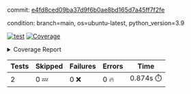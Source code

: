 commit: [e4fd8ced09ba37d9f6b0ae8bd165d7a45ff7f2fe](https://github.com/rcmdnk/s3-reader/tree/e4fd8ced09ba37d9f6b0ae8bd165d7a45ff7f2fe)

condition: branch=main, os=ubuntu-latest, python_version=3.9

[![test](https://github.com/rcmdnk/s3-reader/actions/workflows/test.yml/badge.svg)](https://github.com/rcmdnk/s3-reader/actions/runs/18486044761)
<a href="https://github.com/rcmdnk/s3-reader/blob/e4fd8ced09ba37d9f6b0ae8bd165d7a45ff7f2fe/README.md"><img alt="Coverage" src="https://img.shields.io/badge/Coverage-36%25-red.svg" /></a><details><summary>Coverage Report </summary><table><tr><th>File</th><th>Stmts</th><th>Miss</th><th>Cover</th><th>Missing</th></tr><tbody><tr><td colspan="5"><b>src/s3_reader</b></td></tr><tr><td>&nbsp; &nbsp;<a href="https://github.com/rcmdnk/s3-reader/blob/e4fd8ced09ba37d9f6b0ae8bd165d7a45ff7f2fe/src/s3_reader/__init__.py">\_\_init\_\_.py</a></td><td>8</td><td>2</td><td>75%</td><td><a href="https://github.com/rcmdnk/s3-reader/blob/e4fd8ced09ba37d9f6b0ae8bd165d7a45ff7f2fe/src/s3_reader/__init__.py#L11-L12">11&ndash;12</a></td></tr><tr><td>&nbsp; &nbsp;<a href="https://github.com/rcmdnk/s3-reader/blob/e4fd8ced09ba37d9f6b0ae8bd165d7a45ff7f2fe/src/s3_reader/file.py">file.py</a></td><td>93</td><td>64</td><td>31%</td><td><a href="https://github.com/rcmdnk/s3-reader/blob/e4fd8ced09ba37d9f6b0ae8bd165d7a45ff7f2fe/src/s3_reader/file.py#L60-L63">60&ndash;63</a>, <a href="https://github.com/rcmdnk/s3-reader/blob/e4fd8ced09ba37d9f6b0ae8bd165d7a45ff7f2fe/src/s3_reader/file.py#L66">66</a>, <a href="https://github.com/rcmdnk/s3-reader/blob/e4fd8ced09ba37d9f6b0ae8bd165d7a45ff7f2fe/src/s3_reader/file.py#L69-L76">69&ndash;76</a>, <a href="https://github.com/rcmdnk/s3-reader/blob/e4fd8ced09ba37d9f6b0ae8bd165d7a45ff7f2fe/src/s3_reader/file.py#L79-L81">79&ndash;81</a>, <a href="https://github.com/rcmdnk/s3-reader/blob/e4fd8ced09ba37d9f6b0ae8bd165d7a45ff7f2fe/src/s3_reader/file.py#L85-L91">85&ndash;91</a>, <a href="https://github.com/rcmdnk/s3-reader/blob/e4fd8ced09ba37d9f6b0ae8bd165d7a45ff7f2fe/src/s3_reader/file.py#L95-L99">95&ndash;99</a>, <a href="https://github.com/rcmdnk/s3-reader/blob/e4fd8ced09ba37d9f6b0ae8bd165d7a45ff7f2fe/src/s3_reader/file.py#L104-L150">104&ndash;150</a>, <a href="https://github.com/rcmdnk/s3-reader/blob/e4fd8ced09ba37d9f6b0ae8bd165d7a45ff7f2fe/src/s3_reader/file.py#L153-L165">153&ndash;165</a></td></tr><tr><td><b>TOTAL</b></td><td><b>103</b></td><td><b>66</b></td><td><b>36%</b></td><td>&nbsp;</td></tr></tbody></table></details>

| Tests | Skipped | Failures | Errors | Time |
| ----- | ------- | -------- | -------- | ------------------ |
| 2 | 0 :zzz: | 0 :x: | 0 :fire: | 0.874s :stopwatch: |

